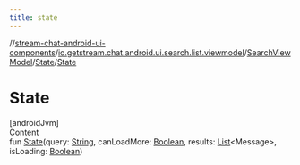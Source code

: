 ```yaml
---
title: state
---
```

//[stream-chat-android-ui-components](../../../../index.md)/[io.getstream.chat.android.ui.search.list.viewmodel](../../index.md)/[SearchViewModel](../index.md)/[State](index.md)/[State](State.md)



# State  
[androidJvm]  
Content  
fun [State](State.md)(query: [String](https://kotlinlang.org/api/latest/jvm/stdlib/kotlin/-string/index.html), canLoadMore: [Boolean](https://kotlinlang.org/api/latest/jvm/stdlib/kotlin/-boolean/index.html), results: [List](https://kotlinlang.org/api/latest/jvm/stdlib/kotlin.collections/-list/index.html)&lt;Message&gt;, isLoading: [Boolean](https://kotlinlang.org/api/latest/jvm/stdlib/kotlin/-boolean/index.html))  



